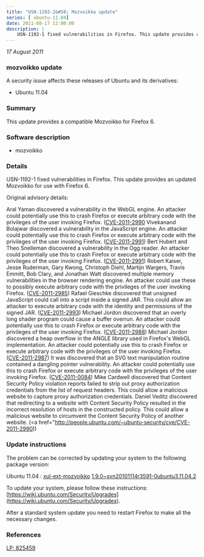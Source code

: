 ```yaml
---
title: "USN-1192-2&#58; Mozvoikko update"
series: [ ubuntu-11.04]
date: 2011-08-17 12:00:00
description: |
    USN-1192-1 fixed vulnerabilities in Firefox. This update provides an updated Mozvoikko for use with Firefox 6.
--- 
```

 
 

*17 August 2011*

### mozvoikko update

A security issue affects these releases of Ubuntu and its derivatives:

* Ubuntu 11.04

### Summary

This update provides a compatible Mozvoikko for Firefox 6. 

### Software description

* mozvoikko 

### Details

USN-1192-1 fixed vulnerabilities in Firefox. This update provides an updated Mozvoikko for use with Firefox 6.

Original advisory details:

 Aral Yaman discovered a vulnerability in the WebGL engine. An attacker could potentially use this to crash Firefox or execute arbitrary code with the privileges of the user invoking Firefox. ([CVE-2011-2990](http://people.ubuntu.com/~ubuntu-security/cve/CVE-2011-2989">CVE-2011-2989</a>) Vivekanand Bolajwar discovered a vulnerability in the JavaScript engine. An attacker could potentially use this to crash Firefox or execute arbitrary code with the privileges of the user invoking Firefox. (<a href="http://people.ubuntu.com/~ubuntu-security/cve/CVE-2011-2991">CVE-2011-2991</a>) Bert Hubert and Theo Snelleman discovered a vulnerability in the Ogg reader. An attacker could potentially use this to crash Firefox or execute arbitrary code with the privileges of the user invoking Firefox. (<a href="http://people.ubuntu.com/~ubuntu-security/cve/CVE-2011-2991">CVE-2011-2991</a>) Robert Kaiser, Jesse Ruderman, Gary Kwong, Christoph Diehl, Martijn Wargers, Travis Emmitt, Bob Clary, and Jonathan Watt discovered multiple memory vulnerabilities in the browser rendering engine. An attacker could use these to possibly execute arbitrary code with the privileges of the user invoking Firefox. (<a href="http://people.ubuntu.com/~ubuntu-security/cve/CVE-2011-2985">CVE-2011-2985</a>) Rafael Gieschke discovered that unsigned JavaScript could call into a script inside a signed JAR. This could allow an attacker to execute arbitrary code with the identity and permissions of the signed JAR. (<a href="http://people.ubuntu.com/~ubuntu-security/cve/CVE-2011-2993">CVE-2011-2993</a>) Michael Jordon discovered that an overly long shader program could cause a buffer overrun. An attacker could potentially use this to crash Firefox or execute arbitrary code with the privileges of the user invoking Firefox. (<a href="http://people.ubuntu.com/~ubuntu-security/cve/CVE-2011-2988">CVE-2011-2988</a>) Michael Jordon discovered a heap overflow in the ANGLE library used in Firefox&#39;s WebGL implementation. An attacker could potentially use this to crash Firefox or execute arbitrary code with the privileges of the user invoking Firefox. (<a href="http://people.ubuntu.com/~ubuntu-security/cve/CVE-2011-2987">CVE-2011-2987</a>) It was discovered that an SVG text manipulation routine contained a dangling pointer vulnerability. An attacker could potentially use this to crash Firefox or execute arbitrary code with the privileges of the user invoking Firefox. (<a href="http://people.ubuntu.com/~ubuntu-security/cve/CVE-2011-0084">CVE-2011-0084</a>) Mike Cardwell discovered that Content Security Policy violation reports failed to strip out proxy authorization credentials from the list of request headers. This could allow a malicious website to capture proxy authorization credentials. Daniel Veditz discovered that redirecting to a website with Content Security Policy resulted in the incorrect resolution of hosts in the constructed policy. This could allow a malicious website to circumvent the Content Security Policy of another website. (<a href="http://people.ubuntu.com/~ubuntu-security/cve/CVE-2011-2990)) 

### Update instructions

The problem can be corrected by updating your system to the following package version:

Ubuntu 11.04
 : [xul-ext-mozvoikko](https://launchpad.net/ubuntu/+source/mozvoikko) <span> [1.9.0~svn20101114r3591-0ubuntu3.11.04.2](https://launchpad.net/ubuntu/+source/mozvoikko/1.9.0~svn20101114r3591-0ubuntu3.11.04.2) </span> 

To update your system, please follow these instructions: [https://wiki.ubuntu.com/Security/Upgrades](https://wiki.ubuntu.com/Security/Upgrades).

After a standard system update you need to restart Firefox to make all the necessary changes. 

### References

 
 [LP: 825459](https://launchpad.net/bugs/825459)
 

